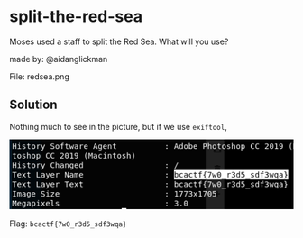 # split-the-red-sea

Moses used a staff to split the Red Sea. What will you use?

made by: @aidanglickman

File: redsea.png

## Solution

Nothing much to see in the picture, but if we use ```exiftool```,

![](./1.png)

Flag: ```bcactf{7w0_r3d5_sdf3wqa}``` 